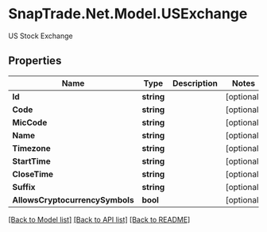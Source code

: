 # SnapTrade.Net.Model.USExchange
US Stock Exchange

## Properties

Name | Type | Description | Notes
------------ | ------------- | ------------- | -------------
**Id** | **string** |  | [optional] 
**Code** | **string** |  | [optional] 
**MicCode** | **string** |  | [optional] 
**Name** | **string** |  | [optional] 
**Timezone** | **string** |  | [optional] 
**StartTime** | **string** |  | [optional] 
**CloseTime** | **string** |  | [optional] 
**Suffix** | **string** |  | [optional] 
**AllowsCryptocurrencySymbols** | **bool** |  | [optional] 

[[Back to Model list]](../README.md#documentation-for-models) [[Back to API list]](../README.md#documentation-for-api-endpoints) [[Back to README]](../README.md)

